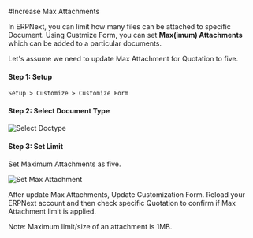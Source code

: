 <!-- add-breadcrumbs -->
#Increase Max Attachments

In ERPNext, you can limit how many files can be attached to specific Document. Using Custmize Form, you can set **Max(imum) Attachments** which can be added to a particular documents.

Let's assume we need to update Max Attachment for Quotation to five.

#### Step 1: Setup

`Setup > Customize > Customize Form`

#### Step 2: Select Document Type
 
<img alt="Select Doctype" class="screenshot" src="{{docs_base_url}}/assets/img/articles/max-attachment-1.png">

#### Step 3: Set Limit

Set Maximum Attachments as five.

<img alt="Set Max Attachment" class="screenshot" src="{{docs_base_url}}/assets/img/articles/max-attachment-2.png">

After update Max Attachments, Update Customization Form. Reload your ERPNext account and then check specific Quotation to confirm if Max Attachment limit is applied.

<div class="well">Note: Maximum limit/size of an attachment is 1MB.</div>

<!-- markdown -->